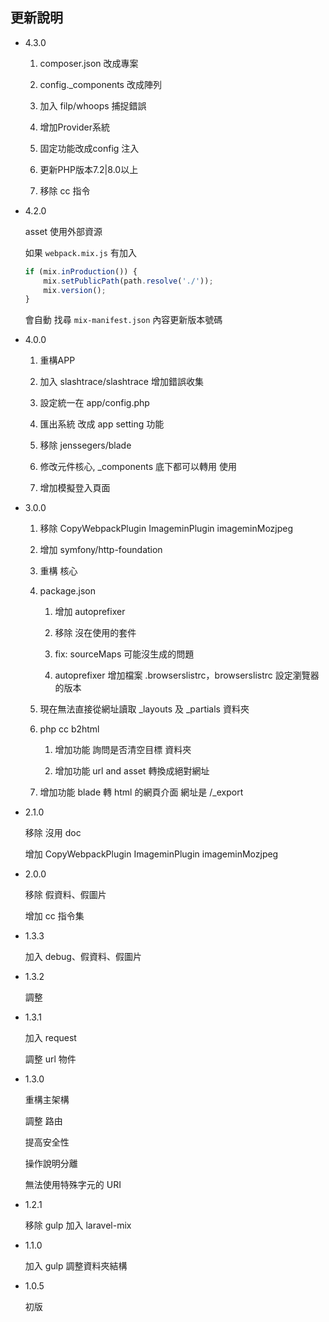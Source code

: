 ## 更新說明 ##

* 4.3.0

  1. composer.json 改成專案

  2. config._components 改成陣列

  3. 加入 filp/whoops 捕捉錯誤

  4. 增加Provider系統
  
  5. 固定功能改成config 注入

  6. 更新PHP版本7.2|8.0以上
  
  7. 移除 cc 指令

* 4.2.0

    asset 使用外部資源
    
    如果 `webpack.mix.js` 有加入
    
    ```javascript
    if (mix.inProduction()) {
        mix.setPublicPath(path.resolve('./'));
        mix.version();
    }
    ```
    
    會自動 找尋 `mix-manifest.json` 內容更新版本號碼

* 4.0.0
    
    1. 重構APP
    
    2. 加入 slashtrace/slashtrace 增加錯誤收集
    
    3. 設定統一在 app/config.php
    
    4. 匯出系統 改成 app setting 功能
    
    5. 移除 jenssegers/blade
    
    6. 修改元件核心, _components 底下都可以轉用 <x-xxx>使用
    
    7. 增加模擬登入頁面

* 3.0.0
    
    1. 移除 CopyWebpackPlugin ImageminPlugin imageminMozjpeg
    
    2. 增加 symfony/http-foundation
    
    3. 重構 核心
    
    4. package.json
        
        1. 增加 autoprefixer
        
        2. 移除 沒在使用的套件
        
        3. fix: sourceMaps 可能沒生成的問題
        
        4. autoprefixer 增加檔案 .browserslistrc，browserslistrc 設定瀏覽器的版本
        
    5. 現在無法直接從網址讀取 _layouts  及 _partials 資料夾
    
    6. php cc b2html
    
        1. 增加功能 詢問是否清空目標 資料夾
        
        2. 增加功能 url and asset 轉換成絕對網址
        
    7. 增加功能 blade 轉 html 的網頁介面 網址是 /_export

* 2.1.0

    移除 沒用 doc
    
    增加 CopyWebpackPlugin ImageminPlugin imageminMozjpeg

* 2.0.0

    移除 假資料、假圖片
    
    增加 cc 指令集

* 1.3.3

    加入 debug、假資料、假圖片

* 1.3.2

    調整

* 1.3.1

    加入 request
    
    調整 url 物件

* 1.3.0

    重構主架構
   
    調整 路由
    
    提高安全性
    
    操作說明分離
    
    無法使用特殊字元的 URI

* 1.2.1

    移除 gulp 加入 laravel-mix

* 1.1.0

    加入 gulp 調整資料夾結構

* 1.0.5

    初版